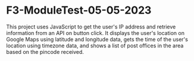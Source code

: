 # F3-ModuleTest-05-05-2023
This project uses JavaScript to get the user's IP address and retrieve information from an API on button click. It displays the user's location on Google Maps using latitude and longitude data, gets the time of the user's location using timezone data, and shows a list of post offices in the area based on the pincode received. 
